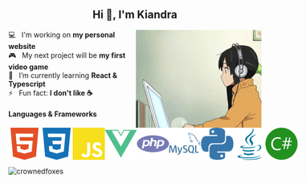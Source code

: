 <h2 align="center">Hi 👋, I'm Kiandra</h2>

<img src="images/laptop-girl.gif" width="250px" align="right"/>

💻 &nbsp; I'm working on **my personal website**  
🎮 &nbsp; My next project will be **my first video game**  
🌱 &nbsp; I’m currently learning **React & Typescript**  
⚡ &nbsp; Fun fact: **I don't like ☕️**

<h4>Languages & Frameworks</h4>
<p style="display:flex;flex-direction:row"><img src="images/html.svg"/>
<img src="images/css.svg"/>
<img src="images/javascript.svg"/>
<img src="images/vue.svg"/>
<img src="images/php.svg"/>
<img src="images/mysql.svg"/>
<img src="images/python.svg"/>
<img src="images/java.svg"/>
<img src="images/csharp.svg"/></p>

<p><img src="https://github-readme-stats.vercel.app/api/top-langs?username=crownedfoxes&show_icons=true&locale=en&layout=compact" alt="crownedfoxes" /></p>